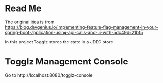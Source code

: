 # Read Me

The original idea is from  
https://blog.devgenius.io/implementing-feature-flag-management-in-your-spring-boot-application-using-api-calls-and-ui-with-5dc49d621bf5

In this project Togglz stores the state in a JDBC store

# Togglz Management Console

Go to
http://localhost:8080/togglz-console